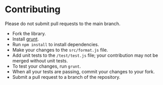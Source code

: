 # Contributing

Please do not submit pull requests to the main branch.

* Fork the library.
* Install [grunt](http://gruntjs.com/getting-started#installing-the-cli).
* Run `npm install` to install dependencies.
* Make your changes to the `src/format.js` file.
* Add unit tests to the `/test/test.js` file; your contribution may not be merged without unit tests.
* To test your changes, run `grunt`.
* When all your tests are passing, commit your changes to your fork.
* Submit a pull request to a branch of the repository.
